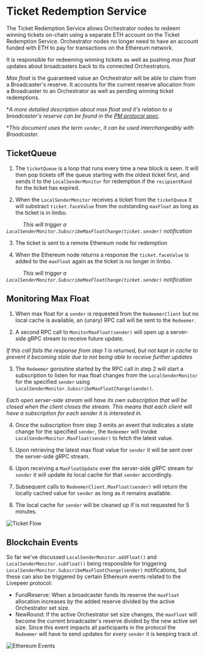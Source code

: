 # Ticket Redemption Service

The Ticket Redemption Service allows Orchestrator nodes to redeem winning tickets on-chain using a separate ETH account on the Ticket Redemption Service. Orchestrator nodes no longer need to have an account funded with ETH to pay for transactions on the Ethereum network.

It is responsible for redeeming winning tickets as well as pushing _max float_ updates about broadcasters back to its connected Orchestrators.

_Max float_ is the guaranteed value an Orchestrator will be able to claim from a Broadcaster's reserve. It accounts for the current reserve allocation from a Broadcaster to an Orchestrator as well as pending winning ticket redemptions. 

\**A more detailed description about max float and it's relation to a broadcaster's reserve can be found in the [PM protocol spec](https://github.com/livepeer/wiki/blob/master/spec/streamflow/pm.md#reserve).*

\**This document uses the term `sender`, it can be used interchangeably with Broadcaster.*

## TicketQueue

1. The `ticketQueue` is a loop that runs every time a new block is seen. It will then pop tickets off the queue starting with the oldest ticket first, and sends it to the `LocalSenderMonitor` for redemption if the `recipientRand` for the ticket has expired. 

2. When the `LocalSenderMonitor` receives a ticket from the `ticketQueue` it will substract `ticket.faceValue` from the outstanding `maxFloat` as long as the ticket is in limbo. 

&nbsp;&nbsp;&nbsp;&nbsp;&nbsp;&nbsp;&nbsp;&nbsp;&nbsp;&nbsp; _This will trigger a `LocalSenderMonitor.SubscribeMaxFloatChange(ticket.sender)` notification_

3. The ticket is sent to a remote Ethereum node for redemption

4. When the Ethereum node returns a response the `ticket.faceValue` is added to the `maxFloat` again as the ticket is no longer in limbo.

&nbsp;&nbsp;&nbsp;&nbsp;&nbsp;&nbsp;&nbsp;&nbsp;&nbsp;&nbsp; _This will trigger a `LocalSenderMonitor.SubscribeMaxFloatChange(ticket.sender)` notification_

## Monitoring Max Float

1. When max float for a `sender` is requested from the `RedeemerClient` but no local cache is available, an (unary) RPC call will be sent to the `Redeemer`. 

2. A second RPC call to `MonitorMaxFloat(sender)` will open up a server-side gRPC stream to receive future update. 

_If this call fails the response from step 1 is returned, but not kept in cache to prevent it becoming stale due to not being able to receive further updates_

3. The `Redeemer` goroutine started by the RPC call in step 2 will start a subscription to listen for max float changes from the `LocalSenderMonitor` for the specified `sender` using `LocalSenderMonitor.SubscribeMaxFloatChange(sender)`.

_Each open server-side stream will have its own subscription that will be closed when the client closes the stream. This means that each client will have a subscription for each sender it is interested in._ 

4. Once the subscription from step 3 emits an event that indicates a state change for the specified `sender`, the `Redeemer` will invoke `LocalSenderMonitor.MaxFloat(sender)` to fetch the latest value. 

5. Upon retrieving the latest max float value for `sender` it will be sent over the server-side gRPC stream.

6. Upon receiving a `MaxFloatUpdate` over the server-side gRPC stream for `sender` it will update its local cache for that `sender` accordingly. 

7. Subsequent calls to `RedeemerClient.MaxFloat(sender)` will return the locally cached value for `sender` as long as it remains available. 

8. The local cache for `sender` will be cleaned up if is not requested for 5 minutes. 

![Ticket Flow](./assets/redeemer/ticketflow.png)


## Blockchain Events

So far we've discussed `LocalSenderMonitor.addFloat()` and `LocalSenderMonitor.subFloat()` being responsible for triggering `LocalSenderMonitor.SubscribeMaxFloatChange(sender)` notifications, but these can also be triggered by certain Ethereum events related to the Livepeer protocol: 

- FundReserve: When a broadcaster funds its reserve the `maxFloat` allocation increases by the added reserve divided by the active Orchestrator set size.
- NewRound: If the active Orchestrator set size changes, the `maxFloat` will become the current broadcaster's reserve divided by the new active set size. Since this event impacts all participants in the protocol the `Redeemer` will have to send updates for _every_ `sender` it is keeping track of. 

![Ethereum Events](./assets/redeemer/eth-events.png)

